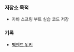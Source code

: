 ### 저장소 목적
- 자바 스프링 부트 실습 코드 저장

### 기록
- [백엔드 위키](https://youngwan2.notion.site/d01a88a9974e41cc8e672234ec45f579)
